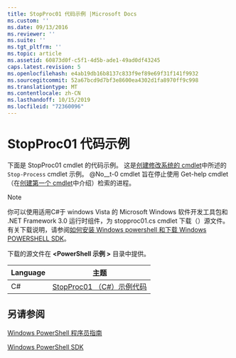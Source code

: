 ```yaml
---
title: StopProc01 代码示例 |Microsoft Docs
ms.custom: ''
ms.date: 09/13/2016
ms.reviewer: ''
ms.suite: ''
ms.tgt_pltfrm: ''
ms.topic: article
ms.assetid: 60873d0f-c5f1-4d5b-ade1-49ad0df43245
caps.latest.revision: 5
ms.openlocfilehash: e4ab19db16b8137c833f9ef89e69f31f141f9932
ms.sourcegitcommit: 52a67bcd9d7bf3e8600ea4302d1fa8970ff9c998
ms.translationtype: MT
ms.contentlocale: zh-CN
ms.lasthandoff: 10/15/2019
ms.locfileid: "72360096"
---
```

# <a name="stopproc01-code-samples"></a>StopProc01 代码示例

下面是 StopProc01 cmdlet 的代码示例。 这是[创建修改系统的 cmdlet](../cmdlet/creating-a-cmdlet-that-modifies-the-system.md)中所述的 `Stop-Process` cmdlet 示例。 @No__t-0 cmdlet 旨在停止使用 Get-help cmdlet （在[创建第一个 cmdlet](../cmdlet/creating-a-cmdlet-without-parameters.md)中介绍）检索的进程。

> [!NOTE]
> 你可以使用适用C#于 windows Vista 的 Microsoft Windows 软件开发工具包和 .NET Framework 3.0 运行时组件，为 stopproc01.cs cmdlet 下载（）源文件。 有关下载说明，请参阅[如何安装 Windows powershell 和下载 Windows POWERSHELL SDK](/powershell/developer/installing-the-windows-powershell-sdk)。
>
> 下载的源文件在 **\<PowerShell 示例 >** 目录中提供。

|Language|主题|
|--------------|-----------|
|C#|[StopProc01 （C#）示例代码](./stopproc01-csharp-sample-code.md)|

## <a name="see-also"></a>另请参阅

[Windows PowerShell 程序员指南](./windows-powershell-programmer-s-guide.md)

[Windows PowerShell SDK](../windows-powershell-reference.md)